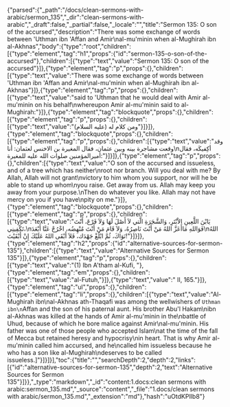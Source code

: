 {"parsed":{"_path":"/docs/clean-sermons-with-arabic/sermon_135","_dir":"clean-sermons-with-arabic","_draft":false,"_partial":false,"_locale":"","title":"Sermon 135:  O son of the accursed","description":"There was some exchange of words between 'Uthman ibn 'Affan and Amir\nal-mu'minin when al-Mughirah ibn al-Akhnas","body":{"type":"root","children":[{"type":"element","tag":"h1","props":{"id":"sermon-135-o-son-of-the-accursed"},"children":[{"type":"text","value":"Sermon 135:  O son of the accursed"}]},{"type":"element","tag":"p","props":{},"children":[{"type":"text","value":"There was some exchange of words between 'Uthman ibn 'Affan and Amir\nal-mu'minin when al-Mughirah ibn al-Akhnas"}]},{"type":"element","tag":"p","props":{},"children":[{"type":"text","value":"said to 'Uthman that he would deal with Amir al-mu'minin on his behalf\nwhereupon Amir al-mu'minin said to al-Mughirah:"}]},{"type":"element","tag":"blockquote","props":{},"children":[{"type":"element","tag":"p","props":{},"children":[{"type":"text","value":"ومن كلام له (عليه السلام)"}]}]},{"type":"element","tag":"blockquote","props":{},"children":[{"type":"element","tag":"p","props":{},"children":[{"type":"text","value":"وقد وقعت مشاجرة بينه وبين عثمان، فقال المغيرة بن الاخنس لعثمان: أنا\nأكِفيكَه، فقال أميرالمؤمنين صلوات الله عليه للمغيرة:"}]}]},{"type":"element","tag":"p","props":{},"children":[{"type":"text","value":"O son of the accursed and issueless, and of a tree which has neither\nroot nor branch. Will you deal with me? By Allah, Allah will not grant\nvictory to him whom you support, nor will he be able to stand up whom\nyou raise. Get away from us. Allah may keep you away from your purpose.\nThen do whatever you like. Allah may not have mercy on you if you have\npity on me."}]},{"type":"element","tag":"blockquote","props":{},"children":[{"type":"element","tag":"p","props":{},"children":[{"type":"text","value":"يَابْنَ اللَّعِينِ الاْبْتَرِ، وَالشَّجَرَةِ الَّتي لاَ أَصْلَ لَهَا وَلاَ فَرْعَ، أَنْتَ تَكْفِينِي،\nفَوَاللهِ مَاأَعَزَّ اللهُ مَنْ أَنْتَ نَاصِرُهُ، وَلاَ قَامَ مَنْ أَنْتَ مُنْهِضُه، اخْرُجْ عَنَّا أَبْعَدَ\nاللهُ نَوَاكَ، ثُمَّ ابْلُغْ جَهْدَك، فَلاَ أَبْقَى اللهُ عَلَيْكَ إِنْ أَبْقَيْتَ!"}]}]},{"type":"element","tag":"h2","props":{"id":"alternative-sources-for-sermon-135"},"children":[{"type":"text","value":"Alternative Sources for Sermon 135"}]},{"type":"element","tag":"p","props":{},"children":[{"type":"text","value":"(1) Ibn A'tham al-Kufi, "},{"type":"element","tag":"em","props":{},"children":[{"type":"text","value":"al-Futuh,"}]},{"type":"text","value":" II, 165."}]},{"type":"element","tag":"ul","props":{},"children":[{"type":"element","tag":"li","props":{},"children":[{"type":"text","value":"Al-Mughirah ibn\nal-Akhnas ath-Thaqafi was among the wellwishers of `Uthman ibn\n`Affan and the son of his paternal aunt. His brother Abu'l Hakam\nibn al-Akhnas was killed at the hands of Amir al-mu'minin in the\nbattle of Uhud, because of which he bore malice against Amir\nal-mu'minin. His father was one of those people who accepted Islam\nat the time of the fall of Mecca but retained heresy and hypocrisy\nin heart. That is why Amir al-mu'minin called him accursed, and he\ncalled him issueless because he who has a son like al-Mughirah\ndeserves to be called issueless.]"}]}]}],"toc":{"title":"","searchDepth":2,"depth":2,"links":[{"id":"alternative-sources-for-sermon-135","depth":2,"text":"Alternative Sources for Sermon 135"}]}},"_type":"markdown","_id":"content:1.docs:clean sermons with arabic:sermon_135.md","_source":"content","_file":"1.docs/clean sermons with arabic/sermon_135.md","_extension":"md"},"hash":"uOtdKPlIb8"}